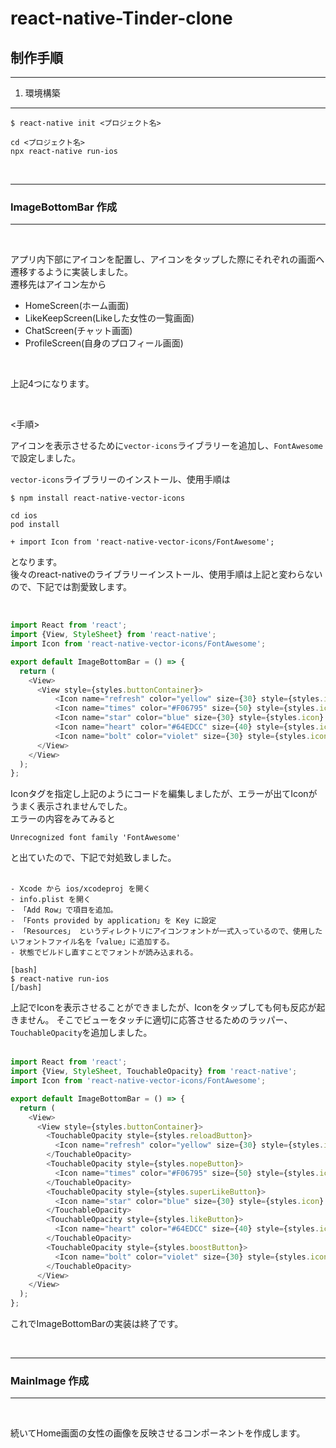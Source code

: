 # react-native-Tinder-clone

## 制作手順

---

1. 環境構築

---

```
$ react-native init <プロジェクト名>

cd <プロジェクト名>
npx react-native run-ios
```
<br>

---

### ImageBottomBar 作成

---

<br>

アプリ内下部にアイコンを配置し、アイコンをタップした際にそれぞれの画面へ遷移するように実装しました。
<br>
遷移先はアイコン左から
- HomeScreen(ホーム画面)
- LikeKeepScreen(Likeした女性の一覧画面)
- ChatScreen(チャット画面)
- ProfileScreen(自身のプロフィール画面)
<br>

上記4つになります。

<br>

<手順>

アイコンを表示させるために`vector-icons`ライブラリーを追加し、`FontAwesome`で設定しました。

`vector-icons`ライブラリーのインストール、使用手順は

```
$ npm install react-native-vector-icons

cd ios
pod install

+ import Icon from 'react-native-vector-icons/FontAwesome';
```
となります。
<br>
後々のreact-nativeのライブラリーインストール、使用手順は上記と変わらないので、下記では割愛致します。

<br>

```js
import React from 'react';
import {View, StyleSheet} from 'react-native';
import Icon from 'react-native-vector-icons/FontAwesome';

export default ImageBottomBar = () => {
  return (
    <View>
      <View style={styles.buttonContainer}>
          <Icon name="refresh" color="yellow" size={30} style={styles.icon} />
          <Icon name="times" color="#F06795" size={50} style={styles.icon} />
          <Icon name="star" color="blue" size={30} style={styles.icon} />
          <Icon name="heart" color="#64EDCC" size={40} style={styles.icon} />
          <Icon name="bolt" color="violet" size={30} style={styles.icon} />
      </View>
    </View>
  );
};

```

Iconタグを指定し上記のようにコードを編集しましたが、エラーが出てIconがうまく表示されませんでした。
<br>
エラーの内容をみてみると
<br>
```
Unrecognized font family 'FontAwesome'
```
と出ていたので、下記で対処致しました。
<br>
<br>

```
- Xcode から ios/xcodeproj を開く
- info.plist を開く
- 「Add Row」で項目を追加。
- 「Fonts provided by application」を Key に設定
- 「Resources」 というディレクトリにアイコンフォントが一式入っているので、使用したいフォントファイル名を「value」に追加する。
- 状態でビルドし直すことでフォントが読み込まれる。

[bash]
$ react-native run-ios
[/bash]
```

上記でIconを表示させることができましたが、Iconをタップしても何も反応が起きません。
そこでビューをタッチに適切に応答させるためのラッパー、`TouchableOpacity`を追加しました。
<br>
<br>

```js:HomeScreen.js
import React from 'react';
import {View, StyleSheet, TouchableOpacity} from 'react-native';
import Icon from 'react-native-vector-icons/FontAwesome';

export default ImageBottomBar = () => {
  return (
    <View>
      <View style={styles.buttonContainer}>
        <TouchableOpacity style={styles.reloadButton}>
          <Icon name="refresh" color="yellow" size={30} style={styles.icon} />
        </TouchableOpacity>
        <TouchableOpacity style={styles.nopeButton}>
          <Icon name="times" color="#F06795" size={50} style={styles.icon} />
        </TouchableOpacity>
        <TouchableOpacity style={styles.superLikeButton}>
          <Icon name="star" color="blue" size={30} style={styles.icon} />
        </TouchableOpacity>
        <TouchableOpacity style={styles.likeButton}>
          <Icon name="heart" color="#64EDCC" size={40} style={styles.icon} />
        </TouchableOpacity>
        <TouchableOpacity style={styles.boostButton}>
          <Icon name="bolt" color="violet" size={30} style={styles.icon} />
        </TouchableOpacity>
      </View>
    </View>
  );
};
```

これでImageBottomBarの実装は終了です。

<br>

---
### MainImage 作成

---

<br>

続いてHome画面の女性の画像を反映させるコンポーネントを作成します。